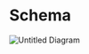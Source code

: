 # Schema
![Untitled Diagram](https://user-images.githubusercontent.com/25267506/200690712-0b019e08-2214-4743-a723-efe11184731d.jpg)
